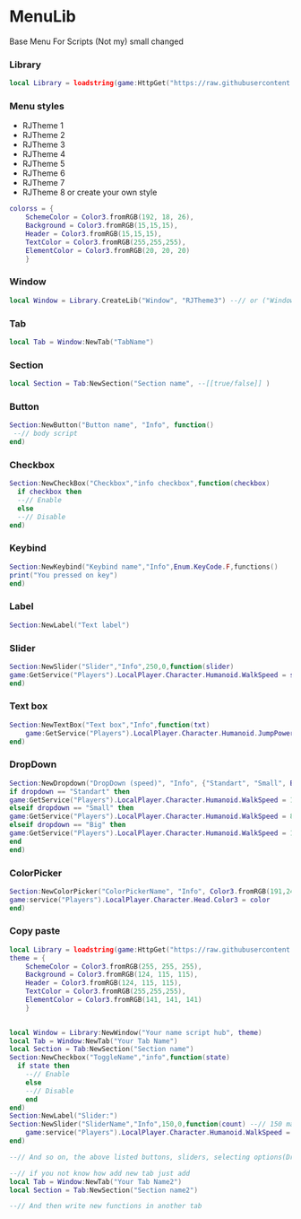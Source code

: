 # MenuLib
Base Menu For Scripts (Not my) small changed

### Library
```lua
local Library = loadstring(game:HttpGet("https://raw.githubusercontent.com/LuaRBXBot/MenuLib/main/Menu.lua", true))()
```
### Menu styles
* RJTheme 1
* RJTheme 2
* RJTheme 3
* RJTheme 4
* RJTheme 5
* RJTheme 6
* RJTheme 7
* RJTheme 8
or create your own style
```lua
colorss = {
    SchemeColor = Color3.fromRGB(192, 18, 26),
    Background = Color3.fromRGB(15,15,15),
    Header = Color3.fromRGB(15,15,15),
    TextColor = Color3.fromRGB(255,255,255),
    ElementColor = Color3.fromRGB(20, 20, 20)
    }
```
### Window
```lua
local Window = Library.CreateLib("Window", "RJTheme3") --// or ("Window", colorss)
```

### Tab
```lua
local Tab = Window:NewTab("TabName")
```

### Section
```lua
local Section = Tab:NewSection("Section name", --[[true/false]] )
```

### Button
```lua
Section:NewButton("Button name", "Info", function()
 --// body script
end)
```

### Checkbox
```lua
Section:NewCheckBox("Checkbox","info checkbox",function(checkbox)
  if checkbox then
  --// Enable
  else
  --// Disable
end)
```

### Keybind
```lua
Section:NewKeybind("Keybind name","Info",Enum.KeyCode.F,functions()
print("You pressed on key")
end)
```

### Label
```lua
Section:NewLabel("Text label")
```

### Slider
```lua
Section:NewSlider("Slider","Info",250,0,function(slider)
game:GetService("Players").LocalPlayer.Character.Humanoid.WalkSpeed = slider
end)
```

### Text box
```lua
Section:NewTextBox("Text box","Info",function(txt)
    game:GetService("Players").LocalPlayer.Character.Humanoid.JumpPower = txt
end)
```

### DropDown
```lua
Section:NewDropdown("DropDown (speed)", "Info", {"Standart", "Small", Big}, function(dropdown)
if dropdown == "Standart" then
game:GetService("Players").LocalPlayer.Character.Humanoid.WalkSpeed = 16
elseif dropdown == "Small" then
game:GetService("Players").LocalPlayer.Character.Humanoid.WalkSpeed = 8
elseif dropdown == "Big" then
game:GetService("Players").LocalPlayer.Character.Humanoid.WalkSpeed = 100
end
end)
```

### ColorPicker
```lua
Section:NewColorPicker("ColorPickerName", "Info", Color3.fromRGB(191,245,67), function(color)
game:service("Players").LocalPlayer.Character.Head.Color3 = color
end)
```

### Copy paste
```lua
local Library = loadstring(game:HttpGet("https://raw.githubusercontent.com/LuaRBXBot/MenuLib/main/Menu.lua", true))()
theme = {
    SchemeColor = Color3.fromRGB(255, 255, 255),
    Background = Color3.fromRGB(124, 115, 115),
    Header = Color3.fromRGB(124, 115, 115),
    TextColor = Color3.fromRGB(255,255,255),
    ElementColor = Color3.fromRGB(141, 141, 141)
    }

    
local Window = Library:NewWindow("Your name script hub", theme)
local Tab = Window:NewTab("Your Tab Name")
local Section = Tab:NewSection("Section name")
Section:NewCheckbox("ToggleName","info",function(state)
  if state then
    --// Enable
    else
    --// Disable
    end
end)
Section:NewLabel("Slider:")
Section:NewSlider("SliderName","Info",150,0,function(count) --// 150 max | 16 min
    game:service("Players").LocalPlayer.Character.Humanoid.WalkSpeed = count
end)

--// And so on, the above listed buttons, sliders, selecting options(Dropdown), labels, tabs, sections.

--// if you not know how add new tab just add
local Tab = Window:NewTab("Your Tab Name2")
local Section = Tab:NewSection("Section name2")

--// And then write new functions in another tab
```











